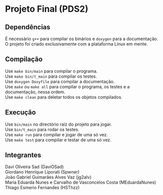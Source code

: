 # Projeto Final (PDS2)

## Dependências
É necessário `g++` para compilar os binários e `doxygen` para a documentação.\
O projeto foi criado exclusivamente com a plataforma Linux em mente.

## Compilação
Use `make bin/main` para compilar o programa.\
Use `make bin/t_main` para compilar os testes.\
Use `doxygen Doxyfile` para compilar a documentação.\
Use `make` ou `make all` para compilar o programa, os testes e a documentação, nessa ordem.\
Use `make clean` para deletar todos os objetos compilados.

## Execução
Use `bin/main` no directório raíz do projeto para jogar.\
Use `bin/t_main` para rodar os testes.\
Use `make run` para compilar e jogar de uma só vez.\
Use `make test` para compilar e testar de uma só vez.

## Integrantes
Davi Oliveira Sad (DaviOSad)\
Giordano Henrique Liporati (Spwner)\
João Gabriel Guimarães Alves Vaz (jg2alv)\
Maria Eduarda Nunes e Carvalho de Vasconcelos Costa (MEduardaNunes)\
Thiago Esmerio Fernandes (HSThzz)

